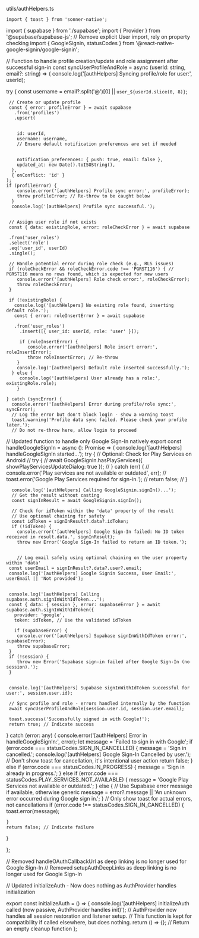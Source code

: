 utils/authHelpers.ts


    import { toast } from 'sonner-native';
 import { supabase } from './supabase';
 import { Provider } from '@supabase/supabase-js';
 // Remove explicit User import, rely on property checking
 import { GoogleSignin, statusCodes } from '@react-native-google-signin/google-signin';
 
 // Function to handle profile creation/update and role assignment after successful sign-in
 const syncUserProfileAndRole = async (userId: string, email?: string) => {
   console.log('[authHelpers] Syncing profile/role for user:', userId);


   try {
    const username = email?.split('@')[0] || `user_${userId.slice(0, 8)}`;

     // Create or update profile
     const { error: profileError } = await supabase
       .from('profiles')
       .upsert(


        id: userId,
        username: username,
        // Ensure default notification preferences are set if needed


        notification_preferences: { push: true, email: false },
        updated_at: new Date().toISOString(),
      },
      { onConflict: 'id' }
    );
    if (profileError) {
        console.error('[authHelpers] Profile sync error:', profileError);
        throw profileError; // Re-throw to be caught below
      }
      console.log('[authHelpers] Profile sync successful.');


     // Assign user role if not exists
     const { data: existingRole, error: roleCheckError } = await supabase

     .from('user_roles')
     .select('role')
     .eq('user_id', userId)
     .single();
 
     // Handle potential error during role check (e.g., RLS issues)
     if (roleCheckError && roleCheckError.code !== 'PGRST116') { // PGRST116 means no rows found, which is expected for new users
        console.error('[authHelpers] Role check error:', roleCheckError);
        throw roleCheckError;
     }
 
     if (!existingRole) {
       console.log('[authHelpers] No existing role found, inserting default role.');
       const { error: roleInsertError } = await supabase

       .from('user_roles')
         .insert([{ user_id: userId, role: 'user' }]);

         if (roleInsertError) {
            console.error('[authHelpers] Role insert error:', roleInsertError);
            throw roleInsertError; // Re-throw
        }
        console.log('[authHelpers] Default role inserted successfully.');
      } else {
         console.log('[authHelpers] User already has a role:', existingRole.role);
        }
 
    } catch (syncError) {
      console.error('[authHelpers] Error during profile/role sync:', syncError);
      // Log the error but don't block login - show a warning toast
      toast.warning('Profile data sync failed. Please check your profile later.');
      // Do not re-throw here, allow login to proceed
        
 // Updated function to handle only Google Sign-In natively
 export const handleGoogleSignIn = async (): Promise<boolean> => {
    console.log('[authHelpers] handleGoogleSignIn started...');
    try {
      // Optional: Check for Play Services on Android
      // try {
      //   await GoogleSignin.hasPlayServices({ showPlayServicesUpdateDialog: true });
      // } catch (err) {
      //   console.error('Play services are not available or outdated', err);
      //   toast.error('Google Play Services required for sign-in.');
      //   return false;
      // }
  
      console.log('[authHelpers] Calling GoogleSignin.signIn()...');
      // Get the result without casting
      const signInResult = await GoogleSignin.signIn();
  
      // Check for idToken within the 'data' property of the result
      // Use optional chaining for safety
      const idToken = signInResult?.data?.idToken;
      if (!idToken) {
        console.error('[authHelpers] Google Sign-In failed: No ID token received in result.data.', signInResult);
        throw new Error('Google Sign-In failed to return an ID token.');


        // Log email safely using optional chaining on the user property within 'data'
     const userEmail = signInResult?.data?.user?.email;
     console.log('[authHelpers] Google Signin Success, User Email:', userEmail || 'Not provided');


     console.log('[authHelpers] Calling supabase.auth.signInWithIdToken...');
     const { data: { session }, error: supabaseError } = await supabase.auth.signInWithIdToken({
       provider: 'google',
       token: idToken, // Use the validated idToken

       if (supabaseError) {
        console.error('[authHelpers] Supabase signInWithIdToken error:', supabaseError);
        throw supabaseError;
     }
     if (!session) {
        throw new Error('Supabase sign-in failed after Google Sign-In (no session).');
     }


     console.log('[authHelpers] Supabase signInWithIdToken successful for user:', session.user.id);
 
     // Sync profile and role - errors handled internally by the function
     await syncUserProfileAndRole(session.user.id, session.user.email);
 
     toast.success('Successfully signed in with Google!');
     return true; // Indicate success
 
   } catch (error: any) {
     console.error('[authHelpers] Error in handleGoogleSignIn:', error);
     let message = 'Failed to sign in with Google';
     if (error.code === statusCodes.SIGN_IN_CANCELLED) {
       message = 'Sign in cancelled.';
       console.log('[authHelpers] Google Sign-In Cancelled by user.');
       // Don't show toast for cancellation, it's intentional user action
       return false;
     } else if (error.code === statusCodes.IN_PROGRESS) {
       message = 'Sign in already in progress.';
     } else if (error.code === statusCodes.PLAY_SERVICES_NOT_AVAILABLE) {
       message = 'Google Play Services not available or outdated.';
     } else {
       // Use Supabase error message if available, otherwise generic
       message = error?.message || 'An unknown error occurred during Google sign in.';
     }
     // Only show toast for actual errors, not cancellations
     if (error.code !== statusCodes.SIGN_IN_CANCELLED) {
        toast.error(message);

    }
    return false; // Indicate failure
  }

};
 
// Removed handleOAuthCallbackUrl as deep linking is no longer used for Google Sign-In
// Removed setupAuthDeepLinks as deep linking is no longer used for Google Sign-In

// Updated initializeAuth - Now does nothing as AuthProvider handles initialization

export const initializeAuth = () => {
    console.log('[authHelpers] initializeAuth called (now passive, AuthProvider handles init)');
    // AuthProvider now handles all session restoration and listener setup.
    // This function is kept for compatibility if called elsewhere, but does nothing.
    return () => {}; // Return an empty cleanup function
  };

